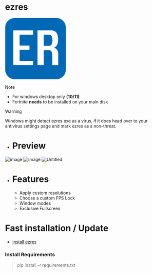 # ezres
<img src="./icons/icon.png" width=200 height=200>

>[!NOTE]
> - For windows desktop only **(10/11)**
> - Fortnite **needs** to be installed on your main disk

> [!WARNING]
> Windows might detect ezres.exe as a virus, if it does
> head over to your antivirus settings page and mark ezres as a non-threat.

- # Preview
![image](https://github.com/ivoxprojects/ezres/assets/119132476/45dc123e-3e01-4fba-83fe-7d3e233ea6f2)
![image](https://github.com/ivoxprojects/ezres/assets/119132476/ce4850fa-f2c7-4b2c-a5b7-1027f6a4b2ea)
![Untitled](https://github.com/ivoxprojects/ezres/assets/119132476/aae9c85e-a8bb-4a0d-9bb8-0e7d0fd8b360)

- # Features
  - Apply custom resolutions
  - Choose a custom FPS Lock
  - Window modes
  - Exclusive Fullscreen

# Fast installation / Update
- [Install ezres](https://github.com/ivoxprojects/ezres/releases/tag/download)

### Install Requirements
> pip install -r requirements.txt
